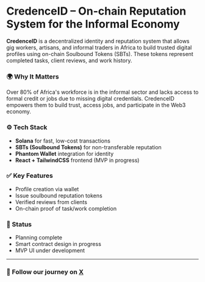 # CredenceID – On-chain Reputation System for the Informal Economy

**CredenceID** is a decentralized identity and reputation system that allows gig workers, artisans, and informal traders in Africa to build trusted digital profiles using on-chain Soulbound Tokens (SBTs). These tokens represent completed tasks, client reviews, and work history.

### 🌍 Why It Matters
Over 80% of Africa's workforce is in the informal sector and lacks access to formal credit or jobs due to missing digital credentials. CredenceID empowers them to build trust, access jobs, and participate in the Web3 economy.

### ⚙️ Tech Stack
- **Solana** for fast, low-cost transactions
- **SBTs (Soulbound Tokens)** for non-transferable reputation
- **Phantom Wallet** integration for identity
- **React + TailwindCSS** frontend (MVP in progress)

### ✅ Key Features
- Profile creation via wallet
- Issue soulbound reputation tokens
- Verified reviews from clients
- On-chain proof of task/work completion

### 🚧 Status
- Planning complete
- Smart contract design in progress
- MVP UI under development

---

### 🔗 Follow our journey on [X](https://x.com/credence_id)

